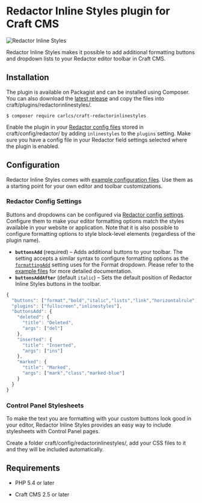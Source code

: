 # Redactor Inline Styles plugin for Craft CMS

![Redactor Inline Styles](https://github.com/carlcs/craft-redactorinlinestyles/blob/master/resources/screenshot.png)

Redactor Inline Styles makes it possible to add additional formatting buttons and dropdown lists to your Redactor editor toolbar in Craft CMS.

## Installation

The plugin is available on Packagist and can be installed using Composer. You can also download the [latest release][0] and copy the files into craft/plugins/redactorinlinestyles/.

```
$ composer require carlcs/craft-redactorinlinestyles
```

Enable the plugin in your [Redactor config files][1] stored in craft/config/redactor/ by adding `inlinestyles` to the `plugins` setting. Make sure you have a config file in your Redactor field settings selected where the plugin is enabled.

## Configuration

Redactor Inline Styles comes with [example configuration files][2]. Use them as a starting point for your own editor and toolbar customizations.

### Redactor Config Settings

Buttons and dropdowns can be configured via [Redactor config settings][1]. Configure them to make your editor formatting options match the styles available in your website or application. Note that it is also possible to configure formatting options to style block-level elements (regardless of the plugin name).

- **`buttonsAdd`** (required) – Adds additional buttons to your toolbar. The setting accepts a similar syntax to configure formatting options as the [`formattingAdd`][3] setting uses for the Format dropdown. Please refer to the [example files][2] for more detailed documentation.
- **`buttonsAddAfter`** (default `italic`) – Sets the default position of Redactor Inline Styles buttons in the toolbar.

```javascript
{
  "buttons": ["format","bold","italic","lists","link","horizontalrule"],
  "plugins": ["fullscreen","inlinestyles"],
  "buttonsAdd": {
    "deleted": {
      "title": "Deleted",
      "args": ["del"]
    },
    "inserted": {
      "title": "Inserted",
      "args": ["ins"]
    },
    "marked": {
      "title": "Marked",
      "args": ["mark","class","marked-blue"]
    }
  }
}
```

### Control Panel Stylesheets

To make the text you are formatting with your custom buttons look good in your editor, Redactor Inline Styles provides an easy way to include stylesheets with Control Panel pages.

Create a folder craft/config/redactorinlinestyles/, add your CSS files to it and they will be included automatically.

## Requirements

- PHP 5.4 or later
- Craft CMS 2.5 or later


  [0]: https://github.com/carlcs/craft-redactorinlinestyles/releases/latest
  [1]: https://craftcms.com/docs/rich-text-fields#redactor-configs
  [2]: _examples/
  [3]: https://imperavi.com/redactor/docs/settings/formatting/#setting-formattingAdd
